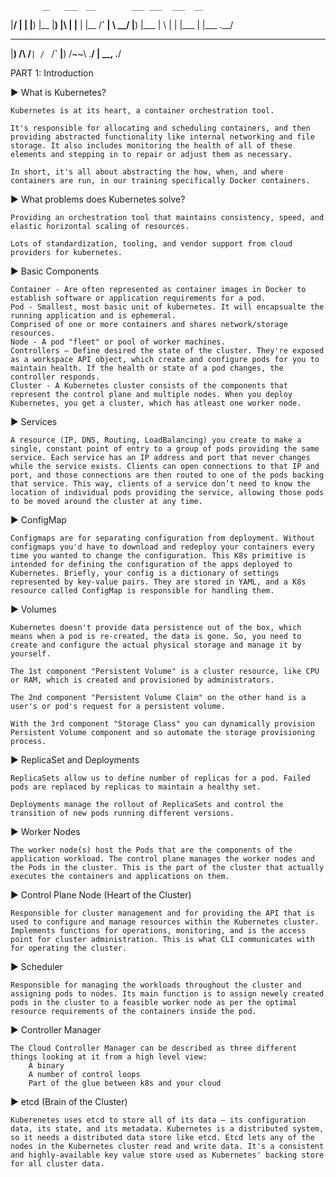           __   ___  __        ___ ___  ___  __  
|__/ |  | |__) |__  |__) |\ | |__   |  |__  /__` 
|  \ \__/ |__) |___ |  \ | \| |___  |  |___ .__/ 
 __        __     __   __  
|__)  /\  /__` | /  ` /__` 
|__) /~~\ .__/ | \__, .__/ 
                                                                            

PART 1: Introduction
 
►  What is Kubernetes?

    Kubernetes is at its heart, a container orchestration tool. 

    It's responsible for allocating and scheduling containers, and then providing abstracted functionality like internal networking and file storage. It also includes monitoring the health of all of these elements and stepping in to repair or adjust them as necessary.

    In short, it's all about abstracting the how, when, and where containers are run, in our training specifically Docker containers.

►  What problems does Kubernetes solve?

    Providing an orchestration tool that maintains consistency, speed, and elastic horizontal scaling of resources.

    Lots of standardization, tooling, and vendor support from cloud providers for kubernetes.

►  Basic Components

    Container - Are often represented as container images in Docker to establish software or application requirements for a pod. 
    Pod - Smallest, most basic unit of kubernetes. It will encapsualte the running application and is ephemeral.
    Comprised of one or more containers and shares network/storage resources.
    Node - A pod "fleet" or pool of worker machines.
    Controllers – Define desired the state of the cluster. They're exposed as a workspace API object, which create and configure pods for you to maintain health. If the health or state of a pod changes, the controller responds. 
    Cluster - A Kubernetes cluster consists of the components that represent the control plane and multiple nodes. When you deploy Kubernetes, you get a cluster, which has atleast one worker node.

►  Services

    A resource (IP, DNS, Routing, LoadBalancing) you create to make a single, constant point of entry to a group of pods providing the same service. Each service has an IP address and port that never changes while the service exists. Clients can open connections to that IP and port, and those connections are then routed to one of the pods backing that service. This way, clients of a service don’t need to know the location of individual pods providing the service, allowing those pods to be moved around the cluster at any time.

►  ConfigMap

    Configmaps are for separating configuration from deployment. Without configmaps you'd have to download and redeploy your containers every time you wanted to change the configuration. This K8s primitive is intended for defining the configuration of the apps deployed to Kubernetes. Briefly, your config is a dictionary of settings represented by key-value pairs. They are stored in YAML, and a K8s resource called ConfigMap is responsible for handling them.

►  Volumes

    Kubernetes doesn't provide data persistence out of the box, which means when a pod is re-created, the data is gone. So, you need to create and configure the actual physical storage and manage it by yourself.

    The 1st component "Persistent Volume" is a cluster resource, like CPU or RAM, which is created and provisioned by administrators.

    The 2nd component "Persistent Volume Claim" on the other hand is a user's or pod's request for a persistent volume.

    With the 3rd component "Storage Class" you can dynamically provision Persistent Volume component and so automate the storage provisioning process.

►  ReplicaSet and Deployments

    ReplicaSets allow us to define number of replicas for a pod. Failed pods are replaced by replicas to maintain a healthy set.

    Deployments manage the rollout of ReplicaSets and control the transition of new pods running different versions.

►  Worker Nodes

    The worker node(s) host the Pods that are the components of the application workload. The control plane manages the worker nodes and the Pods in the cluster. This is the part of the cluster that actually executes the containers and applications on them.

►  Control Plane Node (Heart of the Cluster)

    Responsible for cluster management and for providing the API that is used to configure and manage resources within the Kubernetes cluster.  Implements functions for operations, monitoring, and is the access point for cluster administration. This is what CLI communicates with for operating the cluster.

►  Scheduler

    Responsible for managing the workloads throughout the cluster and assigning pods to nodes. Its main function is to assign newely created pods in the cluster to a feasible worker node as per the optimal resource requirements of the containers inside the pod. 

►  Controller Manager

    The Cloud Controller Manager can be described as three different things looking at it from a high level view:
        A binary
        A number of control loops
        Part of the glue between k8s and your cloud

►  etcd (Brain of the Cluster)

    Kuberenetes uses etcd to store all of its data – its configuration data, its state, and its metadata. Kubernetes is a distributed system, so it needs a distributed data store like etcd. Etcd lets any of the nodes in the Kubernetes cluster read and write data. It's a consistent and highly-available key value store used as Kubernetes' backing store for all cluster data.
